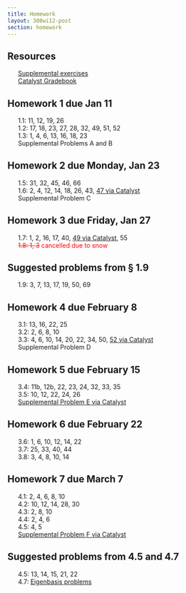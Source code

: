 ```yaml
---
title: Homework
layout: 308wi12-post
section: homework
---
```


<style type="text/css"> ul {
	list-style-type: none;
}
</style>


## Resources

- [Supplemental exercises][supplemental]
- [Catalyst Gradebook][grades]

<a name="1"></a>

## Homework 1 due Jan 11

- 1.1: 11, 12, 19, 26
- 1.2: 17, 18, 23, 27, 28, 32, 49, 51, 52
- 1.3: 1, 4, 6, 13, 16, 18, 23
- Supplemental Problems A and B


<a name="2"></a>

## Homework 2 due Monday, Jan 23

- 1.5: 31, 32, 45, 46, 66
- 1.6: 2, 4, 12, 14, 18, 26, 43, [47 via Catalyst][cat2]
- Supplemental Problem C

<a name="3"></a>

## Homework 3 due Friday, Jan 27

- 1.7: 1, 2, 16, 17, 40, [49 via Catalyst][cat3], 55
- <span style="color:red;"><strike>1.8: 1, 3</strike> cancelled due to snow</span>

<a name="3a"></a>

## Suggested problems from § 1.9

- 1.9: 3, 7, 13, 17, 19, 50, 69

<a name="4"></a>

## Homework 4 due February 8

- 3.1: 13, 16, 22, 25
- 3.2: 2, 6, 8, 10
- 3.3: 4, 6, 10, 14, 20, 22, 34, 50, [52 via Catalyst][cat4]
- Supplemental Problem D

<a name="5"></a>

## Homework 5 due February 15

- 3.4: 11b, 12b, 22, 23, 24, 32, 33, 35
- 3.5: 10, 12, 22, 24, 26
- [Supplemental Problem E via Catalyst][cat5]


<a name="6"></a>

## Homework 6 due February 22

- 3.6: 1, 6, 10, 12, 14, 22
- 3.7: 25, 33, 40, 44
- 3.8: 3, 4, 8, 10, 14

<a name="7"></a>

## Homework 7 due March 7

- 4.1: 2, 4, 6, 8, 10
- 4.2: 10, 12, 14, 28, 30
- 4.3: 2, 8, 10
- 4.4: 2, 4, 6
- 4.5: 4, 5
- [Supplemental Problem F via Catalyst][cat7]

<a name="7a"></a>

## Suggested problems from 4.5 and 4.7

- 4.5: 13, 14, 15, 21, 22
- 4.7: [Eigenbasis problems][eigenbasis]

[eigenbasis]: {{site.url}}/math308/sp10/eigenbasis.pdf
[supplemental]: supplemental.pdf
[cat2]: https://catalyst.uw.edu/webq/survey/grigg/152379
[cat3]: https://catalyst.uw.edu/webq/survey/grigg/152380
[cat4]: https://catalyst.uw.edu/webq/survey/grigg/152381
[cat5]: https://catalyst.uw.edu/webq/survey/grigg/152382
[cat7]: https://catalyst.uw.edu/webq/survey/grigg/152383
[grades]: https://catalyst.uw.edu/gradebook/grigg/56961

